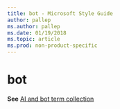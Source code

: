 ```yaml
---
title: bot - Microsoft Style Guide
author: pallep
ms.author: pallep
ms.date: 01/19/2018
ms.topic: article
ms.prod: non-product-specific
---
```


# bot

**See** [AI and bot term collection](~/a-z-word-list-term-collections/term-collections/ai-bot-terms.md)
